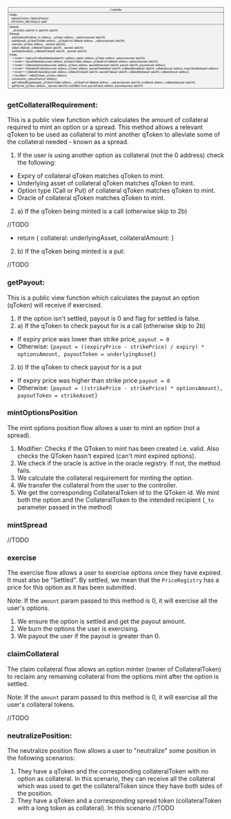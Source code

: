![Controller](../docs/uml/contracts/protocol/Controller.png)

### getCollateralRequirement:

This is a public view function which calculates the amount of collateral required to mint an option or a spread. This method allows a relevant qToken to be used as collateral to mint another qToken to alleviate some of the collateral needed - known as a spread.

1. If the user is using another option as collateral (not the 0 address) check the following:

- Expiry of collateral qToken matches qToken to mint.
- Underlying asset of collateral qToken matches qToken to mint.
- Option type (Call or Put) of collateral qToken matches qToken to mint.
- Oracle of collateral qToken matches qToken to mint.

2. a) If the qToken being minted is a call (otherwise skip to 2b)

//TODO

- return { collateral: underlyingAsset, collateralAmount: }

2. b) If the qToken being minted is a put:

//TODO

### getPayout:

This is a public view function which calculates the payout an option (qToken) will receive if exercised.

1. If the option isn't settled, payout is 0 and flag for settled is false.
2. a) If the qToken to check payout for is a call (otherwise skip to 2b)

- If expiry price was lower than strike price, `payout = 0`
- Otherwise: `{payout = ((expiryPrice - strikePrice) / expiry) * optionsAmount, payoutToken = underlyingAsset}`

2. b) If the qToken to check payout for is a put

- If expiry price was higher than strike price `payout = 0`
- Otherwise: `{payout = ((strikePrice - strikePrice) * optionsAmount), payoutToken = strikeAsset}`

### mintOptionsPosition

The mint options position flow allows a user to mint an option (not a spread).

1. Modifier: Checks if the QToken to mint has been created i.e. valid. Also checks the QToken hasn't expired (can't mint expired options).
2. We check if the oracle is active in the oracle registry. If not, the method fails.
3. We calculate the collateral requirement for minting the option.
4. We transfer the collateral from the user to the controller.
5. We get the corresponding CollateralToken id to the QToken id. We mint both the option and the CollateralToken to the intended recipient (`_to` parameter passed in the method)

### mintSpread

//TODO

### exercise

The exercise flow allows a user to exercise options once they have expired. It must also be "Settled". By settled, we mean that the `PriceRegistry` has a price for this option as it has been submitted.

Note: If the `amount` param passed to this method is 0, it will exercise all the user's options.

1. We ensure the option is settled and get the payout amount.
2. We burn the options the user is exercising.
3. We payout the user if the payout is greater than 0.

### claimCollateral

The claim collateral flow allows an option minter (owner of CollateralToken) to reclaim any remaining collateral from the options mint after the option is settled.

Note: If the `amount` param passed to this method is 0, it will exercise all the user's collateral tokens.

//TODO

### neutralizePosition:

The neutralize position flow allows a user to "neutralize" some position in the following scenarios:

1. They have a qToken and the corresponding collateralToken with no option as collateral. In this scenario, they can receive all the collateral which was used to get the collateralToken since they have both sides of the position.
2. They have a qToken and a corresponding spread token (collateralToken with a long token as collateral). In this scenario //TODO
